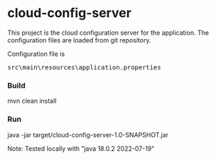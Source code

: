 # cloud-config-server

This project is the cloud configuration server for the application. The configuration files are loaded from git repository.

Configuration file is <pre>src\main\resources\application.properties</pre>

### Build

mvn clean install

### Run

java -jar target/cloud-config-server-1.0-SNAPSHOT.jar

Note:
Tested locally with "java 18.0.2 2022-07-19"

